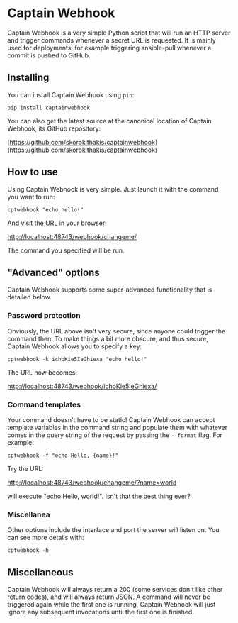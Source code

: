 # Captain Webhook

Captain Webhook is a very simple Python script that will run an HTTP server and trigger commands whenever a secret URL
is requested. It is mainly used for deployments, for example triggering ansible-pull whenever a commit is pushed to
GitHub.

## Installing

You can install Captain Webhook using `pip`:

```
pip install captainwebhook
```

You can also get the latest source at the canonical location of Captain Webhook, its GitHub repository:

[https://github.com/skorokithakis/captainwebhook](https://github.com/skorokithakis/captainwebhook)


## How to use

Using Captain Webhook is very simple. Just launch it with the command you want to run:

```
cptwebhook "echo hello!"
```

And visit the URL in your browser:

[http://localhost:48743/webhook/changeme/](http://localhost:48743/webhook/changeme/)

The command you specified will be run.


## "Advanced" options

Captain Webhook supports some super-advanced functionality that is detailed
below.

### Password protection

Obviously, the URL above isn't very secure, since anyone could trigger the command then. To make things a bit more
obscure, and thus secure, Captain Webhook allows you to specify a key:

```
cptwebhook -k ichoKie5IeGhiexa "echo hello!"
```

The URL now becomes:

[http://localhost:48743/webhook/ichoKie5IeGhiexa/](http://localhost:48743/webhook/ichoKie5IeGhiexa/)

### Command templates

Your command doesn't have to be static! Captain Webhook can accept template
variables in the command string and populate them with whatever comes in the
query string of the request by passing the `--format` flag. For example:

```
cptwebhook -f "echo Hello, {name}!"
```

Try the URL:

[http://localhost:48743/webhook/changeme/?name=world](http://localhost:48743/webhook/changeme/?name=world)

will execute "echo Hello, world!". Isn't that the best thing ever?

### Miscellanea

Other options include the interface and port the server will listen on. You can see more details with:

```
cptwebhook -h
```


## Miscellaneous

Captain Webhook will always return a 200 (some services don't like other return codes), and will always return JSON.
A command will never be triggered again while the first one is running, Captain Webhook will just ignore any subsequent
invocations until the first one is finished.
